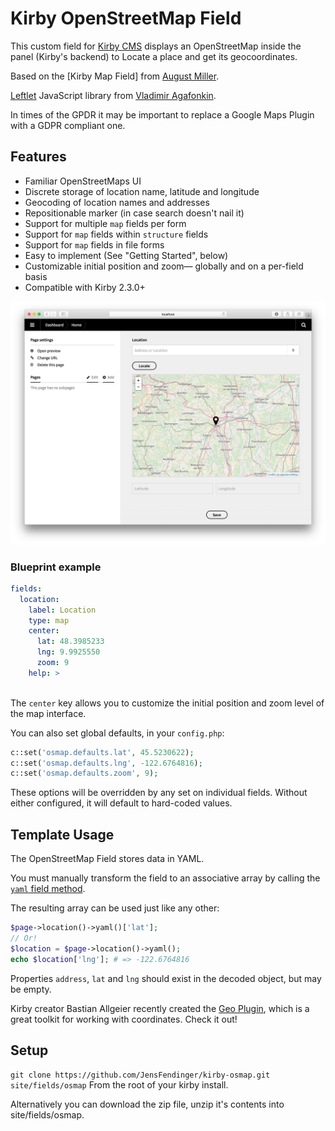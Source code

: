 # Kirby OpenStreetMap Field

This custom field for [Kirby CMS](https://getkirby.com) displays an OpenStreetMap inside the panel (Kirby's backend) to Locate a place and get its geocoordinates.

Based on the [Kirby Map Field] from [August Miller](https://github.com/AugustMiller/kirby-map-field).

[Leftlet](https://leafletjs.com) JavaScript library from [Vladimir Agafonkin](http://agafonkin.com/en).

In times of the GPDR it may be important to replace a Google Maps Plugin with a GDPR compliant one.

## Features

- Familiar OpenStreetMaps UI
- Discrete storage of location name, latitude and longitude
- Geocoding of location names and addresses
- Repositionable marker (in case search doesn't nail it)
- Support for multiple `map` fields per form
- Support for `map` fields within `structure` fields
- Support for `map` fields in file forms
- Easy to implement (See "Getting Started", below)
- Customizable initial position and zoom— globally and on a per-field basis
- Compatible with Kirby 2.3.0+

![Kirby OpenStreetMap Field Screenshot](https://github.com/fendinger/kirby-osmap-field/raw/master/kirby-osmap-field.png)

### Blueprint example
```yml
fields:
  location:
    label: Location
    type: map
    center:
      lat: 48.3985233
      lng: 9.9925550
      zoom: 9
    help: >
    
```

The `center` key allows you to customize the initial position and zoom level of the map interface.

You can also set global defaults, in your `config.php`:

```php
c::set('osmap.defaults.lat', 45.5230622);
c::set('osmap.defaults.lng', -122.6764816);
c::set('osmap.defaults.zoom', 9);
```

These options will be overridden by any set on individual fields. Without either configured, it will default to hard-coded values.

## Template Usage

The OpenStreetMap Field stores data in YAML.

You must manually transform the field to an associative array by calling the [`yaml` field method](https://getkirby.com/docs/cheatsheet/field-methods/yaml).

The resulting array can be used just like any other:

```php
$page->location()->yaml()['lat'];
// Or!
$location = $page->location()->yaml();
echo $location['lng']; # => -122.6764816
```

Properties `address`, `lat` and `lng` should exist in the decoded object, but may be empty.

Kirby creator Bastian Allgeier recently created the [Geo Plugin](https://github.com/getkirby-plugins/geo-plugin), which is a great toolkit for working with coordinates. Check it out!

## Setup

``git clone https://github.com/JensFendinger/kirby-osmap.git site/fields/osmap``
From the root of your kirby install.

Alternatively you can download the zip file, unzip it's contents into site/fields/osmap.
